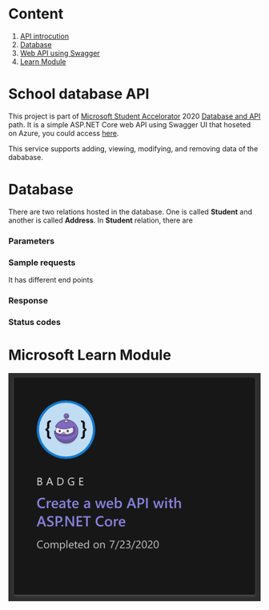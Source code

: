 # Content
1. [API introcution](#api-intro)
2. [Database](#database)
3. [Web API using Swagger]()
4. [Learn Module](#module)

# School database API <a name="api-intro"></a>
This project is part of [Microsoft Student Accelorator](https://nzmsa.netlify.app/) 2020 [Database and API](https://github.com/NZMSA/2020-Phase-1/tree/master/Databases%20and%20API) path. 
It is a simple ASP.NET Core web API using Swagger UI that hoseted on Azure, you could access [here](https://msa-school-sims.azurewebsites.net/index.html).

This service supports adding, viewing, modifying, and removing data of the dababase. 

# Database <a name="database"></a>
There are two relations hosted in the database. One is called **Student** and another is called **Address**. 
In **Student** relation, there are 

### Parameters

### Sample requests
It has different end points

### Response

### Status codes


# Microsoft Learn Module <a name="module"></a>
![compulsory](./img/LearnModule.png)

